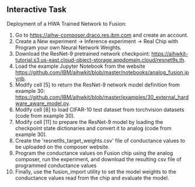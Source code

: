 ## Interactive Task
Deployment of a HWA Trained Network to Fusion:

1. Go to https://aihw-composer.draco.res.ibm.com and create an account.
2. Create a New experiment -> Inference experiment -> Real Chip with Program your own Neural Network Weights.
3. Download the ResNet-9 pretrained network checkpoint: https://aihwkit-tutorial.s3.us-east.cloud-object-storage.appdomain.cloud/resnet9s.th.
4. Load the example Jupyter Notebook from the website https://github.com/IBM/aihwkit/blob/master/notebooks/analog_fusion.ipynb.
5. Modify cell [5] to return the ResNet-9 network model definition from example 30: https://github.com/IBM/aihwkit/blob/master/examples/30_external_hardware_aware_model.py.
6. Modify cell [8] to load CIFAR-10 test dataset from torchvision datasets (code from example 30).
7. Modify cell [11] to prepare the ResNet-9 model by loading the checkpoint state dictionaries and convert it to analog (code from example 30).
8. Create the 'resnet9s_target_weights.csv' file of conductance values to be uploaded on the composer website.
9. Program the conductance values on Fusion chip using the analog composer, run the experiment, and download the resulting csv file of programmed conductance values
10. Finally, use the fusion_import utility to set the model weights to the conductance values read from the chip and evaluate the model.
